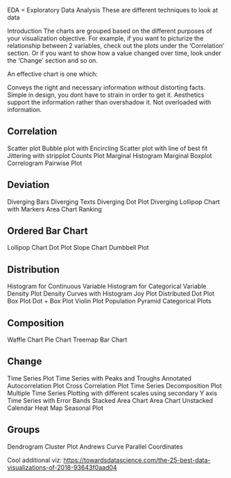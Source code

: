 EDA = Exploratory Data Analysis
These are different techniques to look at data


Introduction
The charts are grouped based on the different purposes of your visualization objective. For example, if you want to picturize the relationship between 2 variables, check out the plots under the ‘Correlation’ section. Or if you want to show how a value changed over time, look under the ‘Change’ section and so on.

An effective chart is one which:

Conveys the right and necessary information without distorting facts.
Simple in design, you dont have to strain in order to get it.
Aesthetics support the information rather than overshadow it.
Not overloaded with information.

## Correlation

Scatter plot
Bubble plot with Encircling
Scatter plot with line of best fit
Jittering with stripplot
Counts Plot
Marginal Histogram
Marginal Boxplot
Correlogram
Pairwise Plot

## Deviation

Diverging Bars
Diverging Texts
Diverging Dot Plot
Diverging Lollipop Chart with Markers
Area Chart
Ranking

## Ordered Bar Chart

Lollipop Chart
Dot Plot
Slope Chart
Dumbbell Plot

## Distribution

Histogram for Continuous Variable
Histogram for Categorical Variable
Density Plot
Density Curves with Histogram
Joy Plot
Distributed Dot Plot
Box Plot
Dot + Box Plot
Violin Plot
Population Pyramid
Categorical Plots

## Composition

Waffle Chart
Pie Chart
Treemap
Bar Chart

## Change

Time Series Plot
Time Series with Peaks and Troughs Annotated
Autocorrelation Plot
Cross Correlation Plot
Time Series Decomposition Plot
Multiple Time Series
Plotting with different scales using secondary Y axis
Time Series with Error Bands
Stacked Area Chart
Area Chart Unstacked
Calendar Heat Map
Seasonal Plot

## Groups

Dendrogram
Cluster Plot
Andrews Curve
Parallel Coordinates

Cool additional viz:
https://towardsdatascience.com/the-25-best-data-visualizations-of-2018-93643f0aad04
